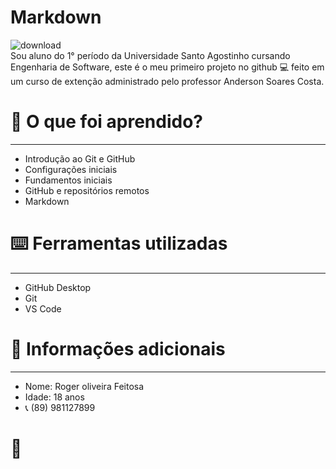 # Markdown
![download](https://github.com/user-attachments/assets/db2631c9-bd88-4213-9a37-170bd040c6ef)  
Sou aluno do 1° período da Universidade Santo Agostinho cursando Engenharia de Software, este é o meu primeiro projeto no github :computer: feito em um curso de extenção administrado pelo professor Anderson Soares Costa.  
# :closed_book: O que foi aprendido?
***
- Introdução ao Git e GitHub
- Configurações iniciais
- Fundamentos iniciais
- GitHub e repositórios remotos
- Markdown

# :keyboard: Ferramentas utilizadas
***
- GitHub Desktop
- Git
- VS Code

# :bust_in_silhouette: Informações adicionais
***
- Nome: Roger oliveira Feitosa
- Idade: 18 anos
- :telephone_receiver: (89) 981127899


# :wave:
